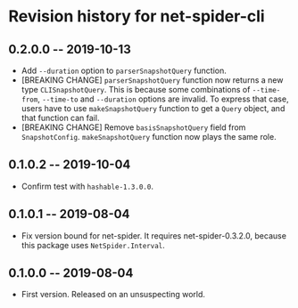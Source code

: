 # Revision history for net-spider-cli

## 0.2.0.0  -- 2019-10-13

* Add `--duration` option to `parserSnapshotQuery` function.
* [BREAKING CHANGE] `parserSnapshotQuery` function now returns a new type `CLISnapshotQuery`.
  This is because some combinations of `--time-from`, `--time-to` and `--duration` options
  are invalid. To express that case, users have to use `makeSnapshotQuery` function to get
  a `Query` object, and that function can fail.
* [BREAKING CHANGE] Remove `basisSnapshotQuery` field from `SnapshotConfig`.
  `makeSnapshotQuery` function now plays the same role.

## 0.1.0.2  -- 2019-10-04

* Confirm test with `hashable-1.3.0.0`.

## 0.1.0.1  -- 2019-08-04

* Fix version bound for net-spider. It requires net-spider-0.3.2.0,
  because this package uses `NetSpider.Interval`.

## 0.1.0.0  -- 2019-08-04

* First version. Released on an unsuspecting world.
